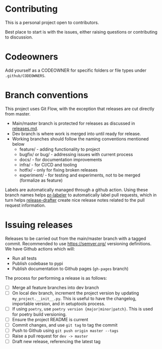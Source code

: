 # Contributing

This is a personal project open to contributors.

Best place to start is with the issues, either raising questions or contributing to discussion.

# Codeowners

Add yourself as a CODEOWNER for specific folders or file types under `.github/CODEOWNERS`.

# Branch conventions

This project uses Git Flow, with the exception that releases are cut directly from master.

- Main/master branch is protected for releases as discussed in [releases.md](RELEASE.md).
- Dev branch is where work is merged into until ready for release.
- Working branches should follow the naming conventions mentioned below
  - feature/ - adding functionality to project
  - bugfix/ or bug/ - addressing issues with current process
  - docs/ - for documentation improvements
  - infra/ - for CI/CD and tooling
  - hotfix/ - only for fixing broken releases
  - experiment/ - for testing and experiments, not to be merged (formalize as feature)

Labels are automatically managed through a github action. Using these branch names helps [pr-labeler](.github/pr-labeler.yml) to automatically label pull requests, which in turn helps [release-drafter](.github/release-drafter.md) create nice release notes related to the pull request information.

# Issuing releases

Releases to be carried out from the main/master branch with a tagged commit.
Recommended to use https://semver.org/ versioning definitions.
We have Github actions which will:

- Run all tests
- Publish codebase to pypi
- Publish documentation to Github pages (`gh-pages` branch)

The process for performing a release is as follows:

- [ ] Merge all feature branches into dev branch
- [ ] On local dev branch, increment the project version by updating `my_project.__init__.py`. This is useful to have the changelog, importable version, and in setuptools process.
- [ ] If using `poetry`, use `poetry version {major|minor|patch}`. This is used for poetry build versioning.
- [ ] Ensure the project README is current
- [ ] Commit changes, and use `git tag` to tag the commit
- [ ] Push to Github using `git push origin master --tags`
- [ ] Raise a pull request for `dev -> master`
- [ ] Draft new release, referencing the latest tag
